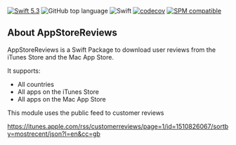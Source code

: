 [![Swift 5.3](https://img.shields.io/badge/Swift-5.3-orange.svg?style=flat)](https://swift.org)
![GitHub top language](https://img.shields.io/github/languages/top/jcoynel/app-store-reviews-swift)
![Swift](https://github.com/jcoynel/app-store-reviews-swift/workflows/CI/badge.svg)
[![codecov](https://codecov.io/gh/jcoynel/app-store-reviews-swift/branch/main/graph/badge.svg?token=VT4I7ZSZWH)](https://codecov.io/gh/jcoynel/app-store-reviews-swift)
[![SPM compatible](https://img.shields.io/badge/SPM-compatible-4BC51D.svg?style=flat)](https://swift.org/package-manager/)

## About AppStoreReviews

AppStoreReviews is a Swift Package to download user reviews from the iTunes Store and the Mac App Store.

It supports:

* All countries
* All apps on the iTunes Store
* All apps on the Mac App Store

This module uses the public feed to customer reviews

  https://itunes.apple.com/rss/customerreviews/page=1/id=1510826067/sortby=mostrecent/json?l=en&cc=gb
